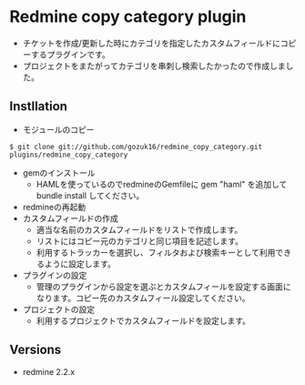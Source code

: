 # Redmine copy category plugin
- チケットを作成/更新した時にカテゴリを指定したカスタムフィールドにコピーするプラグインです。
- プロジェクトをまたがってカテゴリを串刺し検索したかったので作成しました。

## Instllation
- モジュールのコピー
```
$ git clone git://github.com/gozuk16/redmine_copy_category.git plugins/redmine_copy_category
```
- gemのインストール
    - HAMLを使っているのでredmineのGemfileに gem "haml" を追加して bundle install してください。
- redmineの再起動
- カスタムフィールドの作成
    - 適当な名前のカスタムフィールドをリストで作成します。
    - リストにはコピー元のカテゴリと同じ項目を記述します。
    - 利用するトラッカーを選択し、フィルタおよび検索キーとして利用できるように設定します。
- プラグインの設定
    - 管理のプラグインから設定を選ぶとカスタムフィールを設定する画面になります。コピー先のカスタムフィール設定してください。
- プロジェクトの設定
    - 利用するプロジェクトでカスタムフィールドを設定します。

## Versions
- redmine 2.2.x
